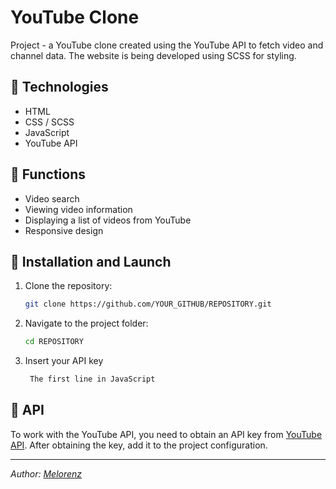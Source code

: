 # YouTube Clone

Project - a YouTube clone created using the YouTube API to fetch video and channel data. The website is being developed using SCSS for styling.

## 🚀 Technologies
- HTML
- CSS / SCSS
- JavaScript
- YouTube API

## 📌 Functions
- Video search
- Viewing video information
- Displaying a list of videos from YouTube
- Responsive design

## 🔧 Installation and Launch
1. Clone the repository:
   ```sh
   git clone https://github.com/YOUR_GITHUB/REPOSITORY.git
   ```
2. Navigate to the project folder:
   ```sh
   cd REPOSITORY
   ```
3. Insert your API key
   ```sh
    The first line in JavaScript
   ```

## 📜 API
To work with the YouTube API, you need to obtain an API key from [YouTube API](https://developers.google.com/youtube/v3/getting-started?hl=ru). After obtaining the key, add it to the project configuration.



---
_Author: [Melorenz](https://github.com/melorenzz)_
